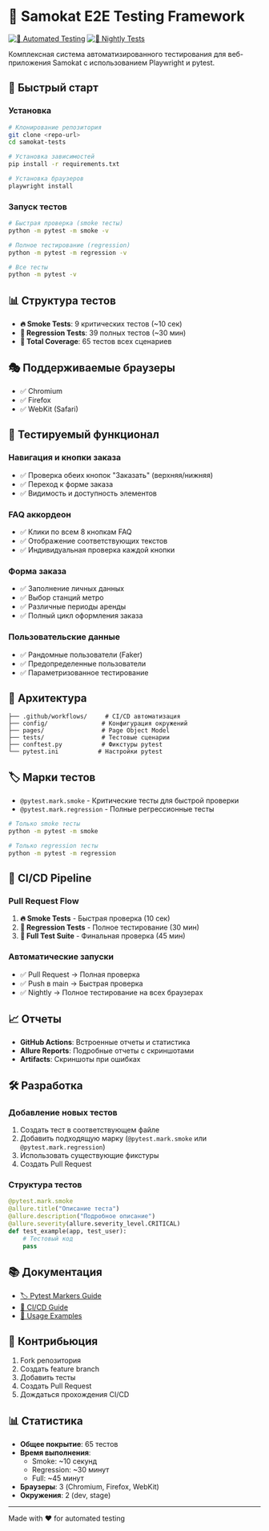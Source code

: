 # 🛴 Samokat E2E Testing Framework

[![🧪 Automated Testing](https://github.com/username/samokat-tests/actions/workflows/tests.yml/badge.svg)](https://github.com/username/samokat-tests/actions/workflows/tests.yml)
[![🌙 Nightly Tests](https://github.com/username/samokat-tests/actions/workflows/nightly.yml/badge.svg)](https://github.com/username/samokat-tests/actions/workflows/nightly.yml)

Комплексная система автоматизированного тестирования для веб-приложения Samokat с использованием Playwright и pytest.

## 🚀 Быстрый старт

### Установка
```bash
# Клонирование репозитория
git clone <repo-url>
cd samokat-tests

# Установка зависимостей
pip install -r requirements.txt

# Установка браузеров
playwright install
```

### Запуск тестов
```bash
# Быстрая проверка (smoke тесты)
python -m pytest -m smoke -v

# Полное тестирование (regression)
python -m pytest -m regression -v

# Все тесты
python -m pytest -v
```

## 📊 Структура тестов

- **🔥 Smoke Tests**: 9 критических тестов (~10 сек)
- **🔄 Regression Tests**: 39 полных тестов (~30 мин)
- **🎯 Total Coverage**: 65 тестов всех сценариев

## 🎭 Поддерживаемые браузеры

- ✅ Chromium
- ✅ Firefox  
- ✅ WebKit (Safari)

## 🧪 Тестируемый функционал

### Навигация и кнопки заказа
- ✅ Проверка обеих кнопок "Заказать" (верхняя/нижняя)
- ✅ Переход к форме заказа
- ✅ Видимость и доступность элементов

### FAQ аккордеон
- ✅ Клики по всем 8 кнопкам FAQ
- ✅ Отображение соответствующих текстов
- ✅ Индивидуальная проверка каждой кнопки

### Форма заказа
- ✅ Заполнение личных данных
- ✅ Выбор станций метро
- ✅ Различные периоды аренды
- ✅ Полный цикл оформления заказа

### Пользовательские данные
- ✅ Рандомные пользователи (Faker)
- ✅ Предопределенные пользователи
- ✅ Параметризованное тестирование

## 🔧 Архитектура

```
├── .github/workflows/     # CI/CD автоматизация
├── config/               # Конфигурация окружений
├── pages/                # Page Object Model
├── tests/                # Тестовые сценарии  
├── conftest.py           # Фикстуры pytest
└── pytest.ini           # Настройки pytest
```

## 🏷️ Марки тестов

- `@pytest.mark.smoke` - Критические тесты для быстрой проверки
- `@pytest.mark.regression` - Полные регрессионные тесты

```bash
# Только smoke тесты
python -m pytest -m smoke

# Только regression тесты  
python -m pytest -m regression
```

## 🚀 CI/CD Pipeline

### Pull Request Flow
1. **🔥 Smoke Tests** - Быстрая проверка (10 сек)
2. **🔄 Regression Tests** - Полное тестирование (30 мин)
3. **🎯 Full Test Suite** - Финальная проверка (45 мин)

### Автоматические запуски
- ✅ Pull Request → Полная проверка
- ✅ Push в main → Быстрая проверка  
- ✅ Nightly → Полное тестирование на всех браузерах

## 📈 Отчеты

- **GitHub Actions**: Встроенные отчеты и статистика
- **Allure Reports**: Подробные отчеты с скриншотами
- **Artifacts**: Скриншоты при ошибках

## 🛠️ Разработка

### Добавление новых тестов
1. Создать тест в соответствующем файле
2. Добавить подходящую марку (`@pytest.mark.smoke` или `@pytest.mark.regression`)
3. Использовать существующие фикстуры
4. Создать Pull Request

### Структура тестов
```python
@pytest.mark.smoke
@allure.title("Описание теста")
@allure.description("Подробное описание")
@allure.severity(allure.severity_level.CRITICAL)
def test_example(app, test_user):
    # Тестовый код
    pass
```

## 📚 Документация

- [🏷️ Pytest Markers Guide](PYTEST_MARKERS_GUIDE.md)
- [🚀 CI/CD Guide](CI_CD_GUIDE.md)
- [🛴 Usage Examples](USAGE_EXAMPLES.md)

## 🤝 Контрибьюция

1. Fork репозитория
2. Создать feature branch
3. Добавить тесты
4. Создать Pull Request
5. Дождаться прохождения CI/CD

## 📊 Статистика

- **Общее покрытие**: 65 тестов
- **Время выполнения**: 
  - Smoke: ~10 секунд
  - Regression: ~30 минут
  - Full: ~45 минут
- **Браузеры**: 3 (Chromium, Firefox, WebKit)
- **Окружения**: 2 (dev, stage)

---

Made with ❤️ for automated testing
